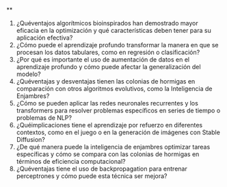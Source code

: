 **  
1. ¿Quéventajos algorítmicos bioinspirados han demostrado mayor eficacia en la optimización y qué características deben tener para su aplicación efectiva?  
2. ¿Cómo puede el aprendizaje profundo transformar la manera en que se procesan los datos tabulares, como en regresión o clasificación?  
3. ¿Por qué es importante el uso de aumentación de datos en el aprendizaje profundo y cómo puede afectar la generalización del modelo?  
4. ¿Quéventajas y desventajas tienen las colonias de hormigas en comparación con otros algoritmos evolutivos, como la Inteligencia de Enjambres?  
5. ¿Cómo se pueden aplicar las redes neuronales recurrentes y los transformers para resolver problemas específicos en series de tiempo o problemas de NLP?  
6. ¿Quéimplicaciones tiene el aprendizaje por refuerzo en diferentes contextos, como en el juego o en la generación de imágenes con Stable Diffusion?  
7. ¿De qué manera puede la inteligencia de enjambres optimizar tareas específicas y cómo se compara con las colonias de hormigas en términos de eficiencia computacional?  
8. ¿Quéventajas tiene el uso de backpropagation para entrenar perceptrones y cómo puede esta técnica ser mejora?
